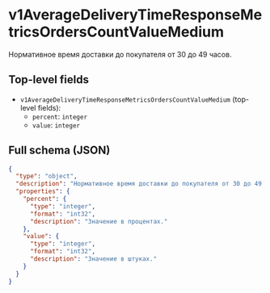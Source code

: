 # v1AverageDeliveryTimeResponseMetricsOrdersCountValueMedium

Нормативное время доставки до покупателя от 30 до 49 часов.

## Top-level fields
- `v1AverageDeliveryTimeResponseMetricsOrdersCountValueMedium` (top-level fields):
  - `percent`: `integer`
  - `value`: `integer`

## Full schema (JSON)
```json
{
  "type": "object",
  "description": "Нормативное время доставки до покупателя от 30 до 49 часов.",
  "properties": {
    "percent": {
      "type": "integer",
      "format": "int32",
      "description": "Значение в процентах."
    },
    "value": {
      "type": "integer",
      "format": "int32",
      "description": "Значение в штуках."
    }
  }
}
```
